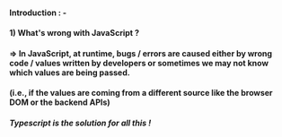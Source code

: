 #### Introduction : - 

#### 1) What's wrong with JavaScript ?

#### => In JavaScript, at runtime, bugs / errors  are caused either by wrong code / values written by developers or sometimes we may not know which values are being passed.

#### (i.e., if the values are coming from a different source like the browser DOM or the backend APIs)

##### Typescript is the solution for all this !